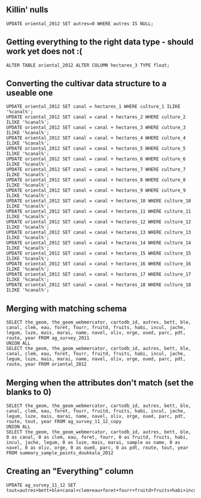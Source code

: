 ## Killin' nulls
    UPDATE oriental_2012 SET autres=0 WHERE autres IS NULL;


## Getting everything to the right data type - should work yet does not :(
    ALTER TABLE oriental_2012 ALTER COLUMN hectares_3 TYPE float;


## Converting the cultivar data structure to a useable one
	UPDATE oriental_2012 SET canal = hectares_1 WHERE culture_1 ILIKE '%canal%';
	UPDATE oriental_2012 SET canal = canal + hectares_2 WHERE culture_2 ILIKE '%canal%';
	UPDATE oriental_2012 SET canal = canal + hectares_3 WHERE culture_3 ILIKE '%canal%';
	UPDATE oriental_2012 SET canal = canal + hectares_4 WHERE culture_4 ILIKE '%canal%';
	UPDATE oriental_2012 SET canal = canal + hectares_5 WHERE culture_5 ILIKE '%canal%';
	UPDATE oriental_2012 SET canal = canal + hectares_6 WHERE culture_6 ILIKE '%canal%';
	UPDATE oriental_2012 SET canal = canal + hectares_7 WHERE culture_7 ILIKE '%canal%';
	UPDATE oriental_2012 SET canal = canal + hectares_8 WHERE culture_8 ILIKE '%canal%';
	UPDATE oriental_2012 SET canal = canal + hectares_9 WHERE culture_9 ILIKE '%canal%';
	UPDATE oriental_2012 SET canal = canal + hectares_10 WHERE culture_10 ILIKE '%canal%';
	UPDATE oriental_2012 SET canal = canal + hectares_11 WHERE culture_11 ILIKE '%canal%';
	UPDATE oriental_2012 SET canal = canal + hectares_12 WHERE culture_12 ILIKE '%canal%';
	UPDATE oriental_2012 SET canal = canal + hectares_13 WHERE culture_13 ILIKE '%canal%';
	UPDATE oriental_2012 SET canal = canal + hectares_14 WHERE culture_14 ILIKE '%canal%';
	UPDATE oriental_2012 SET canal = canal + hectares_15 WHERE culture_15 ILIKE '%canal%';
	UPDATE oriental_2012 SET canal = canal + hectares_16 WHERE culture_16 ILIKE '%canal%';
	UPDATE oriental_2012 SET canal = canal + hectares_17 WHERE culture_17 ILIKE '%canal%';
	UPDATE oriental_2012 SET canal = canal + hectares_18 WHERE culture_18 ILIKE '%canal%';

##  Merging with matching schema
    SELECT the_geom, the_geom_webmercator, cartodb_id, autres, bett, ble, canal, clem, eau, foret, fourr, fruitd, fruits, habi, incul, jache, legum, luze, mais, marai, name, navel, oliv, orge, oued, parc, pdt, route, year FROM ag_survey_2011
    UNION ALL
    SELECT the_geom, the_geom_webmercator, cartodb_id, autres, bett, ble, canal, clem, eau, foret, fourr, fruitd, fruits, habi, incul, jache, legum, luze, mais, marai, name, navel, oliv, orge, oued, parc, pdt, route, year FROM oriental_2012
	
## Merging when the attributes don't match (set the blanks to 0)
	SELECT the_geom, the_geom_webmercator, cartodb_id, autres, bett, ble, canal, clem, eau, foret, fourr, fruitd, fruits, habi, incul, jache, legum, luze, mais, marai, name, navel, oliv, orge, oued, parc, pdt, route, tout, year FROM ag_survey_11_12_copy
	UNION ALL
	SELECT the_geom, the_geom_webmercator, cartodb_id, autres, bett, ble, 0 as canal, 0 as clem, eau, foret, fourr, 0 as fruitd, fruits, habi, incul, jache, legum, 0 as luze, mais, marai, sample as name, 0 as navel, 0 as oliv, orge, 0 as oued, parc, 0 as pdt, route, tout, year FROM summary_sample_points_doukkala_2012

## Creating an "Everything" column
    UPDATE ag_survey_11_12 SET tout=autres+bett+ble+canal+clem+eau+foret+fourr+fruitd+fruits+habi+incul+jache+legum+luze+mais+marai+navel+oliv+orge+oued+parc+pdt+route;